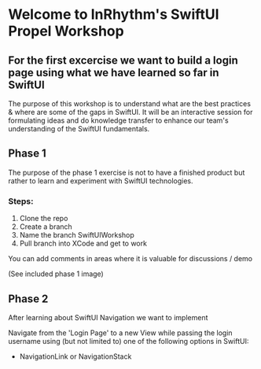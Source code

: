 #  Welcome to InRhythm's SwiftUI Propel Workshop

## For the first excercise we want to build a login page using what we have learned so far in SwiftUI

The purpose of this workshop is to understand what are the best practices & where are some of the gaps in SwiftUI.  It will be an interactive session for formulating ideas and do knowledge transfer to enhance our team's understanding of the SwiftUI fundamentals. 

## Phase 1

The purpose of the phase 1 exercise is not to have a finished product but rather to learn and experiment with SwiftUI technologies.    

### Steps:

1. Clone the repo
2. Create a branch
3. Name the branch <FirstNameLastName>SwiftUIWorkshop
4. Pull branch into XCode and get to work

You can add comments in areas where it is valuable for discussions / demo

(See included phase 1 image)

## Phase 2

After learning about SwiftUI Navigation we want to implement 

Navigate from the 'Login Page' to a new View while passing the login username using (but not limited to) one of the following options in SwiftUI:
-    NavigationLink or NavigationStack

